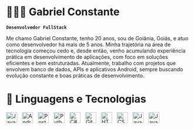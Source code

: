 # 👨🏻‍💻 Gabriel Constante

**`Desenvolvedor FullStack`**

Me chamo Gabriel Constante, tenho 20 anos, sou de Goiânia, Goiás, e atuo como desenvolvedor há mais de 5 anos. Minha trajetória na área de tecnologia começou cedo e, desde então, venho acumulando experiência prática em desenvolvimento de aplicações, com foco em soluções eficientes e bem estruturadas. Atualmente, trabalho com projetos que envolvem banco de dados, APIs e aplicativos Android, sempre buscando evolução constante e boas práticas de desenvolvimento.

# 🤖 Linguagens e Tecnologias

<img align="left" alt="Java" title="Java" width="30px" style="padding-right: 10px;" src="https://cdn.jsdelivr.net/gh/devicons/devicon@latest/icons/java/java-original.svg" />
<img align="left" alt="Android" title="Android" width="30px" style="padding-right: 10px;" src="https://cdn.jsdelivr.net/gh/devicons/devicon@latest/icons/android/android-original.svg" />
<img align="left" alt="PostgreSQL" title="PostgreSQL" width="30px" style="padding-right: 10px;" src="https://cdn.jsdelivr.net/gh/devicons/devicon@latest/icons/postgresql/postgresql-original.svg" />
<img align="left" alt="Python" title="Python" width="30px" style="padding-right: 10px;" src="https://cdn.jsdelivr.net/gh/devicons/devicon@latest/icons/python/python-original.svg" />
<img align="left" alt="C#" title="C#" width="30px" style="padding-right: 10px;" src="https://cdn.jsdelivr.net/gh/devicons/devicon@latest/icons/csharp/csharp-original.svg" />
<img align="left" alt="Git" title="Git" width="30px" style="padding-right: 10px;" src="https://cdn.jsdelivr.net/gh/devicons/devicon@latest/icons/git/git-original.svg" />
<img align="left" alt="HTML" title="HTML" width="30px" style="padding-right: 10px;" src="https://cdn.jsdelivr.net/gh/devicons/devicon@latest/icons/html5/html5-original.svg" />
<img align="left" alt="CSS" title="CSS" width="30px" style="padding-right: 10px;" src="https://cdn.jsdelivr.net/gh/devicons/devicon@latest/icons/css3/css3-original.svg" />
<img align="left" alt="JavaScript" title="JavaScript" width="30px" style="padding-right: 10px;" src="https://cdn.jsdelivr.net/gh/devicons/devicon@latest/icons/javascript/javascript-original.svg" />
<img align="left" alt="JavaScript" title="Flutter" width="30px" style="padding-right: 10px;" src="https://cdn.discordapp.com/attachments/585637564346662915/1412819158726348901/images.png?ex=68b9ade0&is=68b85c60&hm=aa00984a097037b9e95fbac0757329a9aa14bc21c125e626eb8b4e9df724a091&" />

<br/> <br/>
